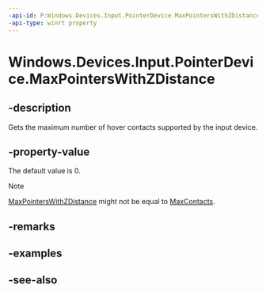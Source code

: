 ----api-id: P:Windows.Devices.Input.PointerDevice.MaxPointersWithZDistance
-api-type: winrt property
---<!-- Property syntaxpublic uint MaxPointersWithZDistance { get; }--># Windows.Devices.Input.PointerDevice.MaxPointersWithZDistance## -descriptionGets the maximum number of hover contacts supported by the input device.## -property-valueThe default value is 0.> [!NOTE]> [MaxPointersWithZDistance](pointerdevice_maxpointerswithzdistance.md) might not be equal to [MaxContacts](pointerdevice_maxcontacts.md).## -remarks## -examples## -see-also